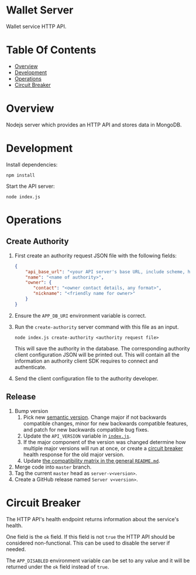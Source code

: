 # Wallet Server
Wallet service HTTP API.

# Table Of Contents
- [Overview](#overview)
- [Development](#development)
- [Operations](#operations)
- [Circuit Breaker](#circuit-breaker)

# Overview
Nodejs server which provides an HTTP API and stores data in MongoDB.

# Development
Install dependencies:

```
npm install
```

Start the API server:

```
node index.js
```

# Operations
## Create Authority
1. First create an authority request JSON file with the following fields:
	```json
	{
		"api_base_url": "<your API server's base URL, include scheme, host, port, and any non-version specific path prefixes, no trailing slashes>",
		"name": "<name of authority>",
		"owner": {
		   "contact": "<owner contact details, any format>",
		   "nickname": "<friendly name for owner>"
		}
	}
	```
2. Ensure the `APP_DB_URI` environment variable is correct.
3. Run the `create-authority` server command with this file as an input.
   ```
   node index.js create-authority <authority request file>
   ```

   This will save the authority in the database. The corresponding authority
   client configuration JSON will be printed out. This will contain all the
   information an authority client SDK requires to connect and authenticate.
4. Send the client configuration file to the authority developer.

## Release
1. Bump version
   1. Pick new [semantic version](https://semver.org/). Change major if not 
	  backwards compatible changes, minor for new backwards compatible features,
	  and patch for new backwards compatible bug fixes.
   2. Update the `API_VERSION` variable in [`index.js`](./index.js).
   3. If the major component of the version was changed determine how multiple 
	  major versions will run at once, or create a
	  [circuit breaker](#circuit-breaker) health response for the old 
	  major version.
   4. Update [the compatibility matrix in the general `README.md`](../README.md#version-compatibility-matrix).
2. Merge code into `master` branch.
3. Tag the current `master` head as `server-v<version>`.
4. Create a GitHub release named `Server v<version>`.

# Circuit Breaker
The HTTP API's health endpoint returns information about the service's health. 

One field is the `ok` field. If this field is not `true` the HTTP API should be 
considered non-functional. This can be used to disable the server if needed.

The `APP_DISABLED` environment variable can be set to any value and it will be 
returned under the `ok` field instead of `true`.

